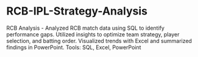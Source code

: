 # RCB-IPL-Strategy-Analysis
RCB Analysis - Analyzed RCB match data using SQL to identify performance gaps. Utilized insights to optimize team strategy, player selection, and batting order. Visualized trends with Excel and summarized findings in PowerPoint. Tools: SQL, Excel, PowerPoint
